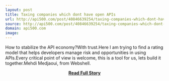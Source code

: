 ```yaml
---
layout: post
title: Taxing companies which dont have open APIs
url: http://api500.com/post/40846639254/taxing-companies-which-dont-have-open-apis
source: http://api500.com/post/40846639254/taxing-companies-which-dont-have-open-apis
domain: api500.com
image: 
---
```


<p>How to stabilize the API economy?With trust.Here I am trying to find a rating model that helps developers manage risk and opportunities in using APIs.Every critical point of view is welcome, this is a tool for us, lets build it together.Mehdi Medjaoui, from Webshell.</p>
<center><p><a href="http://api500.com/post/40846639254/taxing-companies-which-dont-have-open-apis" style='padding:25px; font-sze:18px; font-weight: bold;'>Read Full Story</a></p></center>
